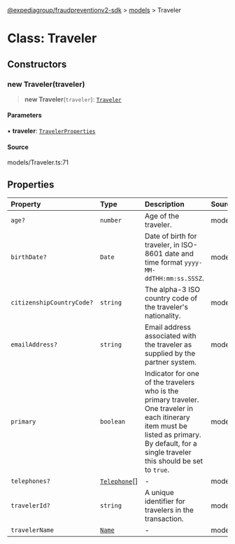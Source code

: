 [@expediagroup/fraudpreventionv2-sdk](../../index.md) > [models](../index.md) > Traveler

# Class: Traveler

## Constructors

### new Traveler(traveler)

> **new Traveler**(`traveler`): [`Traveler`](Traveler.md)

#### Parameters

▪ **traveler**: [`TravelerProperties`](../interfaces/TravelerProperties.md)

#### Source

models/Traveler.ts:71

## Properties

| Property | Type | Description | Source |
| :------ | :------ | :------ | :------ |
| `age?` | `number` | Age of the traveler. | models/Traveler.ts:54 |
| `birthDate?` | `Date` | Date of birth for traveler, in ISO-8601 date and time format `yyyy-MM-ddTHH:mm:ss.SSSZ`. | models/Traveler.ts:59 |
| `citizenshipCountryCode?` | `string` | The alpha-3 ISO country code of the traveler\'s nationality. | models/Traveler.ts:64 |
| `emailAddress?` | `string` | Email address associated with the traveler as supplied by the partner system. | models/Traveler.ts:39 |
| `primary` | `boolean` | Indicator for one of the travelers who is the primary traveler. One traveler in each itinerary item must be listed as primary. By default, for a single traveler this should be set to `true`. | models/Traveler.ts:49 |
| `telephones?` | [`Telephone`](Telephone.md)[] | - | models/Traveler.ts:44 |
| `travelerId?` | `string` | A unique identifier for travelers in the transaction. | models/Traveler.ts:69 |
| `travelerName` | [`Name`](Name.md) | - | models/Traveler.ts:34 |
